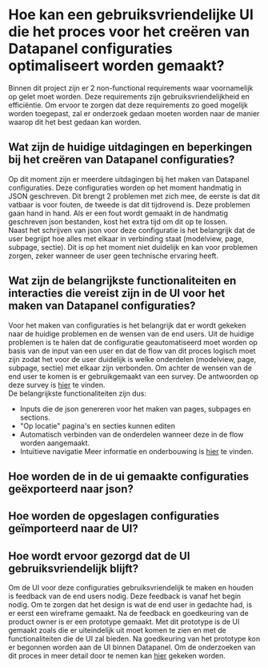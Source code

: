 # Hoe kan een gebruiksvriendelijke UI die het proces voor het creëren van Datapanel configuraties optimaliseert worden gemaakt?
Binnen dit project zijn er 2 non-functional requirements waar voornamelijk op gelet moet worden. Deze requirements zijn gebruiksvriendelijkheid en efficiëntie. Om ervoor te zorgen dat deze requirements zo goed mogelijk worden toegepast, zal er onderzoek gedaan moeten worden naar de manier waarop dit het best gedaan kan worden. 

## Wat zijn de huidige uitdagingen en beperkingen bij het creëren van Datapanel configuraties?
Op dit moment zijn er meerdere uitdagingen bij het maken van Datapanel configuraties. Deze configuraties worden op het moment handmatig in JSON geschreven. Dit brengt 2 problemen met zich mee, de eerste is dat dit vatbaar is voor fouten, de tweede is dat dit tijdrovend is. Deze problemen gaan hand in hand. Als er een fout wordt gemaakt in de handmatig geschreven json bestanden, kost het extra tijd om 
dit op te lossen.  
Naast het schrijven van json voor deze configuratie is het belangrijk dat de user begrijpt hoe alles met elkaar in verbinding staat (modelview, page, subpage, sectie). Dit is op het moment niet duidelijk en kan voor problemen zorgen, zeker wanneer de user geen technische ervaring heeft.

## Wat zijn de belangrijkste functionaliteiten en interacties die vereist zijn in de UI voor het maken van Datapanel configuraties?
Voor het maken van configuraties is het belangrijk dat er wordt gekeken naar de huidige problemen en de wensen van de end users. Uit  de huidige problemen is te halen dat de configuratie geautomatiseerd moet worden op basis van de input van een user en dat de flow van dit proces logisch moet zijn zodat het voor de user duidelijk is welke onderdelen (modelview, page, subpage, sectie) met elkaar zijn verbonden. Om achter de wensen van de end user te komen is er gebruikgemaakt van een survey. De antwoorden op deze survey is [hier](https://docs.google.com/spreadsheets/d/11wupAy5dy6jKsM4jbiJb1dX1Lb-ta0AkrlacHzkITfs/edit?usp=sharing) te vinden.  
De belangrijkste functionaliteiten zijn dus:
- Inputs die de json genereren voor het maken van pages, subpages en sections.
- "Op locatie" pagina's en secties kunnen editen
- Automatisch verbinden van de onderdelen wanneer deze in de flow worden aangemaakt.
- Intuïtieve navigatie
Meer informatie en onderbouwing is [hier](https://github.com/Timsel1/PortfolioS5/blob/main/Nederlands/Documentatie/Research/Kwaliteitseisen.md) te vinden.

## Hoe worden de in de ui gemaakte configuraties geëxporteerd naar json?

## Hoe worden de opgeslagen configuraties geïmporteerd naar de UI?

## Hoe wordt ervoor gezorgd dat de UI gebruiksvriendelijk blijft?
Om de UI voor deze configuraties gebruiksvriendelijk te maken en houden is feedback van de end users nodig. Deze feedback is vanaf het begin nodig. Om te zorgen dat het design is wat de end user in gedachte had, is er eerst een wireframe gemaakt. Na de feedback en goedkeuring van de product owner is er een prototype gemaakt. Met dit prototype is de UI gemaakt zoals die er uiteindelijk uit moet komen te zien en met de functionaliteiten die de UI zal bieden. Na goedkeuring van het prototype kon er begonnen worden aan de UI binnen Datapanel.
Om de onderzoeken van dit proces in meer detail door te nemen kan [hier](https://github.com/Timsel1/PortfolioS5/tree/main/Nederlands/Documentatie/Research/UIDesign) gekeken worden.

